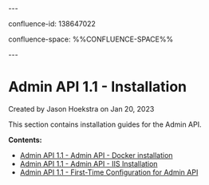 \---

confluence-id: 138647022

confluence-space: %%CONFLUENCE-SPACE%%

\---

Admin API 1.1 - Installation
============================

Created by Jason Hoekstra on Jan 20, 2023

This section contains installation guides for the Admin API.

**Contents:**

*   [Admin API 1.1 - Admin API - Docker installation](Admin-API-1.1---Admin-API---Docker-installation_138647023.html)
*   [Admin API 1.1 - Admin API - IIS Installation](Admin-API-1.1---Admin-API---IIS-Installation_138647037.html)
*   [Admin API 1.1 - First-Time Configuration for Admin API](Admin-API-1.1---First-Time-Configuration-for-Admin-API_138647052.html)